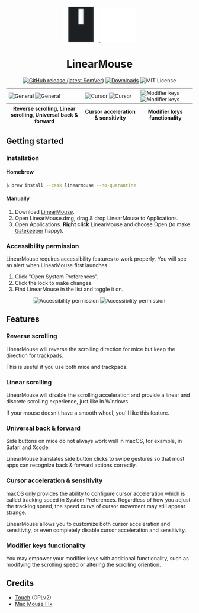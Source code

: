 <p align="center">
  <a href="https://linearmouse.org/#gh-light-mode-only">
    <img src="/docs/favicon.svg" width="96" height="96" />
  </a>
  <a href="https://linearmouse.org/#gh-dark-mode-only">
    <img src="/docs/favicon-dark.svg" width="96" height="96" />
  </a>
</p>
<h1 align="center">LinearMouse</h1>

<p align="center">
  <a href="https://github.com/lujjjh/LinearMouse/releases/latest"><img alt="GitHub release (latest SemVer)" src="https://img.shields.io/github/v/release/lujjjh/LinearMouse?sort=semver&style=for-the-badge"></a>
  <a href="https://github.com/lujjjh/LinearMouse/releases/latest/download/LinearMouse.dmg"><img src="https://img.shields.io/github/downloads/lujjjh/LinearMouse/total?style=for-the-badge" alt="Downloads" /></a>
  <img src="https://img.shields.io/github/license/lujjjh/LinearMouse?style=for-the-badge" alt="MIT License" />
</p>

<table>
  <tbody>
    <tr>
      <td>
        <img width="612" alt="General" src="https://user-images.githubusercontent.com/3000535/145600150-59edf92c-2911-42e3-b525-29d50aa937d6.png#gh-light-mode-only">
        <img width="612" alt="General" src="https://user-images.githubusercontent.com/3000535/145601535-41053260-f262-4e68-a81f-4b73b990570f.png#gh-dark-mode-only">
      </td>
      <td>
        <img width="612" alt="Cursor" src="https://user-images.githubusercontent.com/3000535/145600298-24a75b1a-2e15-4ebd-aa22-a30f8eb5b6db.png#gh-light-mode-only">
        <img width="612" alt="Cursor" src="https://user-images.githubusercontent.com/3000535/145601559-81e19237-1eca-4dc0-beaa-4c2028298fc7.png#gh-dark-mode-only">
      </td>
      <td>
        <img width="612" alt="Modifier keys" src="https://user-images.githubusercontent.com/3000535/145600467-6c579420-6c3e-49d4-a8ad-e1a0bd3d52c0.png#gh-light-mode-only">
        <img width="612" alt="Modifier keys" src="https://user-images.githubusercontent.com/3000535/145601581-295bd047-b0e1-4e3e-90b5-a246481c72b3.png#gh-dark-mode-only">
      </td>
    </tr>
  </tbody>
  <tfoot>
    <tr>
      <th>Reverse scrolling, Linear scrolling, Universal back & forward</th>
      <th>Cursor acceleration & sensitivity</th>
      <th>Modifier keys functionality</th>
    </tr>
  </tfoot>
</table>

## Getting started

### Installation

#### Homebrew

```sh
$ brew install --cask linearmouse --no-quarantine
```

#### Manually

1. Download [LinearMouse](https://github.com/lujjjh/LinearMouse/releases/latest/download/LinearMouse.dmg).
2. Open LinearMouse.dmg, drag & drop LinearMouse to Applications.
3. Open Applications. **Right click** LinearMouse and choose Open (to make [Gatekeeper](https://support.apple.com/en-us/HT202491) happy).

### Accessibility permission

LinearMouse requires accessibility features to work properly.
You will see an alert when LinearMouse first launches.

1. Click "Open System Preferences".
2. Click the lock to make changes.
2. Find LinearMouse in the list and toggle it on.

<p align="center">
  <img width="400" alt="Accessibility permission" src="https://user-images.githubusercontent.com/3000535/145603505-beabcd40-8316-4769-b83c-9d607011fe00.png#gh-light-mode-only">
  <img width="400" alt="Accessibility permission" src="https://user-images.githubusercontent.com/3000535/145603976-e73e09b5-3440-4747-9a4e-647904dcdab2.png#gh-dark-mode-only">
</p>

## Features

### Reverse scrolling

LinearMouse will reverse the scrolling direction for mice but keep the direction for trackpads.

This is useful if you use both mice and trackpads.

### Linear scrolling

LinearMouse will disable the scrolling acceleration and provide a linear and discrete scrolling
experience, just like in Windows.

If your mouse doesn't have a smooth wheel, you'll like this feature.

### Universal back & forward

Side buttons on mice do not always work well in macOS, for example, in Safari and Xcode.

LinearMouse translates side button clicks to swipe gestures so that most apps can recognize
back & forward actions correctly.

### Cursor acceleration & sensitivity

macOS only provides the ability to configure cursor acceleration which is called tracking speed
in System Preferences. Regardless of how you adjust the tracking speed, the speed curve of cursor
movement may still appear strange.

LinearMouse allows you to customize both cursor acceleration and sensitivity, or even completely
disable cursor acceleration and sensitivity.

### Modifier keys functionality

You may empower your modifier keys with additional functionality, such as modifying the scrolling
speed or altering the scrolling oriention.

## Credits

- [Touch](https://github.com/calftrail/Touch/) (GPLv2)
- [Mac Mouse Fix](https://github.com/noah-nuebling/mac-mouse-fix)
